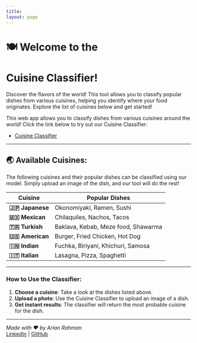 ```yaml
---
title: 
layout: page
---
```


# 🍽 Welcome to the 
# Cuisine Classifier!

Discover the flavors of the world! This tool allows you to classify popular dishes from various cuisines, helping you identify where your food originates. Explore the list of cuisines below and get started!

This web app allows you to classify dishes from various cuisines around the world! Click the link below to try out our Cuisine Classifier:

- [Cuisine Classifier](/cuisine_classifier.html)

---

## 🌏 Available Cuisines:

The following cuisines and their popular dishes can be classified using our model. Simply upload an image of the dish, and our tool will do the rest!

| **Cuisine**  | **Popular Dishes**                            |
|--------------|-----------------------------------------------|
| **🇯🇵 Japanese** | Okonomiyaki, Ramen, Sushi                   |
| **🇲🇽 Mexican**  | Chilaquiles, Nachos, Tacos                  |
| **🇹🇷 Turkish**  | Baklava, Kebab, Meze food, Shawarma         |
| **🇺🇸 American** | Burger, Fried Chicken, Hot Dog              |
| **🇮🇳 Indian**   | Fuchka, Biriyani, Khichuri, Samosa          |
| **🇮🇹 Italian**  | Lasagna, Pizza, Spaghetti                   |

---

### How to Use the Classifier:

1. **Choose a cuisine**: Take a look at the dishes listed above.
2. **Upload a photo**: Use the Cuisine Classifier to upload an image of a dish.
3. **Get instant results**: The classifier will return the most probable cuisine for the dish.

---

*Made with ❤️ by Arian Rahman*  
[LinkedIn](https://www.linkedin.com/in/arianrahman/) | [GitHub](https://github.com/Arian-Rahman)
